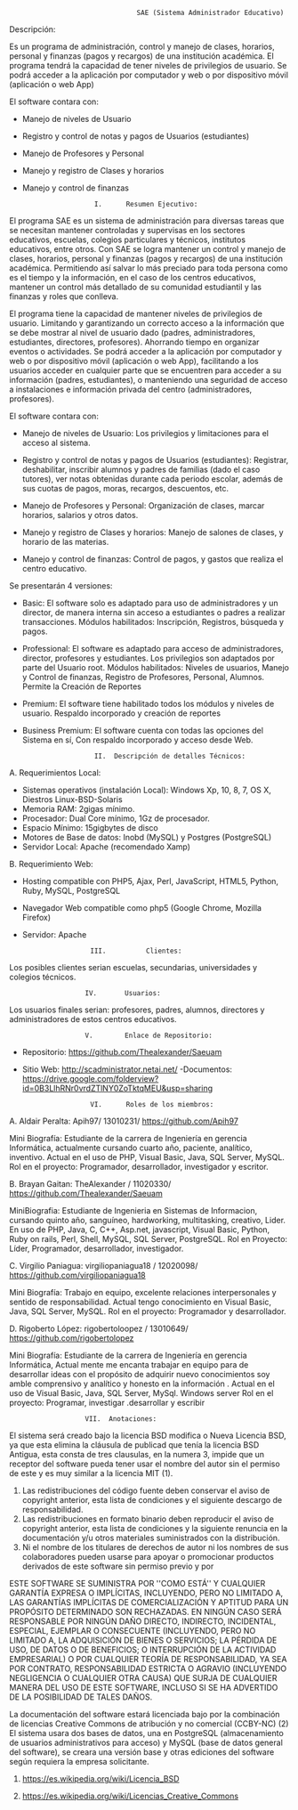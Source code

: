  

                                    SAE (Sistema Administrador Educativo)
Descripción:

Es un programa de administración, control y manejo de clases, horarios, personal y finanzas 
(pagos y recargos) de una institución académica. El programa tendrá la capacidad de tener 
niveles de privilegios de usuario. Se podrá acceder a la aplicación por computador y web o por 
dispositivo móvil (aplicación o web App)

El software contara con:

* Manejo de niveles de Usuario
* Registro y control de notas y pagos de Usuarios (estudiantes)
* Manejo de Profesores y Personal
* Manejo y registro de Clases y horarios
* Manejo y control de finanzas
 
                        I.		Resumen Ejecutivo:

El programa SAE es un sistema de administración para diversas tareas que 
se necesitan mantener controladas y supervisas en los sectores educativos, 
escuelas, colegios particulares y técnicos, institutos educativos, entre otros.
Con SAE se logra mantener un control y manejo de clases, horarios, personal y 
finanzas (pagos y recargos) de una institución académica. Permitiendo así salvar lo 
más preciado para toda persona como es el tiempo y la información, en el caso de 
los centros educativos, mantener un control más detallado de su comunidad 
estudiantil y las finanzas y roles que conlleva.

El programa tiene la capacidad de mantener niveles de privilegios de usuario. 
Limitando y garantizando un correcto acceso a la información que se debe mostrar 
al nivel de usuario dado (padres, administradores, estudiantes, directores, 
profesores). Ahorrando tiempo en organizar eventos o actividades. 
Se podrá acceder a la aplicación por computador y web o por dispositivo móvil 
(aplicación o web App), facilitando a los usuarios acceder en cualquier parte que se 
encuentren para acceder a su información (padres, estudiantes), o manteniendo 
una seguridad de acceso a instalaciones e información privada del centro 
(administradores, profesores).

El software contara con:

- Manejo de niveles de Usuario: Los privilegios y limitaciones para el acceso 
al sistema.

- Registro y control de notas y pagos de Usuarios (estudiantes): Registrar, 
deshabilitar, inscribir alumnos y padres de familias (dado el caso tutores), ver 
notas obtenidas durante cada periodo escolar, además de sus cuotas de 
pagos, moras, recargos, descuentos, etc.

- Manejo de Profesores y Personal: Organización de clases, marcar 
horarios, salarios y otros datos.

-  Manejo y registro de Clases y horarios: Manejo de salones de clases, y 
horario de las materias.

-  Manejo y control de finanzas: Control de pagos, y gastos que realiza el 
centro educativo.

Se presentarán 4 versiones:

- Basic: El software solo es adaptado para uso de administradores y un 
director, de manera interna sin acceso a estudiantes o padres a realizar 
transacciones. Módulos habilitados: Inscripción, Registros, búsqueda y 
pagos. 

- Professional: El software es adaptado para acceso de administradores, 
director, profesores y estudiantes. Los privilegios son adaptados por parte 
del Usuario root. Módulos habilitados: Niveles de usuarios, Manejo y Control 
de finanzas, Registro de Profesores, Personal, Alumnos. Permite la Creación 
de Reportes

- Premium: El software tiene habilitado todos los módulos y niveles de usuario. 
Respaldo incorporado y creación de reportes 

- Business Premium: El software cuenta con todas las opciones del Sistema 
en sí, Con respaldo incorporado y acceso desde Web.

                        II.	 Descripción de detalles Técnicos:

A. 	Requerimientos Local: 

- Sistemas operativos (instalación Local): Windows Xp, 10, 8, 7, OS X, Diestros 
  Linux-BSD-Solaris
- Memoria RAM: 2gigas mínimo.
- Procesador: Dual Core mínimo, 1Gz de procesador.
- Espacio Mínimo: 15gigbytes de disco
- Motores de Base de datos: Inobd (MySQL) y Postgres (PostgreSQL)
- Servidor Local: Apache (recomendado Xamp)

B.		Requerimiento Web:

- Hosting compatible con PHP5, Ajax, Perl, JavaScript, HTML5, Python, Ruby, 
  MySQL, PostgreSQL
- Navegador Web compatible como php5 (Google Chrome, Mozilla Firefox)
- Servidor: Apache

                       III. 		 Clientes:

Los posibles clientes serian escuelas, secundarias, universidades y 
colegios técnicos.

                       IV.		 Usuarios:

Los usuarios finales serian: profesores, padres, alumnos, directores y 
administradores de estos centros educativos.

                       V.		 Enlace de Repositorio:

- Repositorio: https://github.com/Thealexander/Saeuam
- Sitio Web: http://scadministrator.netai.net/
-Documentos: https://drive.google.com/folderview?id=0B3LlhRNr0vrdZTlNY0ZoTktqMEU&usp=sharing

                       VI. 		Roles de los miembros: 

A.	 Aldair Peralta: Apih97/ 13010231/ https://github.com/Apih97

Mini Biografía: Estudiante de la carrera de Ingeniería en gerencia Informática, 
actualmente cursando cuarto año, paciente, analítico, inventivo.
Actual en el uso de PHP, Visual Basic, Java, SQL Server, MySQL.
Rol en el proyecto: Programador, desarrollador, investigador y escritor.

B.	Brayan Gaitan: TheAlexander / 11020330/ https://github.com/Thealexander/Saeuam

MiniBiografia: Estudiante de Ingenieria en Sistemas de Informacion, 
cursando quinto año, sanguíneo, hardworking, multitasking, creativo, Lider.
En uso de PHP, Java, C, C++, Asp.net, javascript, Visual Basic, Python, Ruby 
on rails, Perl, Shell, MySQL, SQL Server, PostgreSQL. 
Rol en Proyecto: Líder, Programador, desarrollador, investigador.
 
C.	Virgilio Paniagua: virgiliopaniagua18 / 12020098/ https://github.com/virgiliopaniagua18

Mini Biografía: Trabajo en equipo, excelente relaciones interpersonales y 
sentido de responsabilidad. Actual tengo conocimiento en Visual Basic, Java, 
SQL Server, MySQL.
Rol en el proyecto: Programador y desarrollador.

D.	Rigoberto López: rigobertoloopez / 13010649/ https://github.com/rigobertolopez

Mini Biografía: Estudiante de la carrera de Ingeniería en gerencia Informática,
Actual mente me encanta trabajar en equipo para de desarrollar ideas con 
el propósito de adquirir nuevo conocimientos soy amble comprensivo y 
analítico y honesto en la información .
Actual en el uso de Visual Basic, Java, SQL Server, MySql. Windows server
Rol en el proyecto: Programar, investigar .desarrollar y escribir

                       VII.	 Anotaciones:

El sistema será creado bajo la licencia BSD modifica o Nueva Licencia BSD, ya 
que esta elimina la cláusula de publicad que tenía la licencia BSD Antigua, esta 
consta de tres clausulas, en la numera 3, impide que un receptor del software pueda 
tener usar el nombre del autor sin el permiso de este y es muy similar a la licencia 
MIT (1).

1. Las redistribuciones del código fuente deben conservar el aviso de copyright anterior, esta lista de 
condiciones y el siguiente descargo de responsabilidad.
2. Las redistribuciones en formato binario deben reproducir el aviso de copyright anterior, esta lista 
de condiciones y la siguiente renuncia en la documentación y/u otros materiales suministrados con 
la distribución.
3. Ni el nombre de los titulares de derechos de autor ni los nombres de sus colaboradores pueden 
usarse para apoyar o promocionar productos derivados de este software sin permiso previo y por 

ESTE SOFTWARE SE SUMINISTRA POR <TITULAR DEL COPYRIGHT> ''COMO ESTÁ'' Y 
CUALQUIER GARANTÍA EXPRESA O IMPLÍCITAS, INCLUYENDO, PERO NO LIMITADO A, LAS 
GARANTÍAS IMPLÍCITAS DE COMERCIALIZACIÓN Y APTITUD PARA UN PROPÓSITO 
DETERMINADO SON RECHAZADAS. EN NINGÚN CASO <TITULAR DEL COPYRIGHT> SERÁ 
RESPONSABLE POR NINGÚN DAÑO DIRECTO, INDIRECTO, INCIDENTAL, ESPECIAL, 
EJEMPLAR O CONSECUENTE (INCLUYENDO, PERO NO LIMITADO A, LA ADQUISICIÓN DE 
BIENES O SERVICIOS; LA PÉRDIDA DE USO, DE DATOS O DE BENEFICIOS; O INTERRUPCIÓN 
DE LA ACTIVIDAD EMPRESARIAL) O POR CUALQUIER TEORÍA DE RESPONSABILIDAD, YA 
SEA POR CONTRATO, RESPONSABILIDAD ESTRICTA O AGRAVIO (INCLUYENDO 
NEGLIGENCIA O CUALQUIER OTRA CAUSA) QUE SURJA DE CUALQUIER MANERA DEL USO 
DE ESTE SOFTWARE, INCLUSO SI SE HA ADVERTIDO DE LA POSIBILIDAD DE TALES DAÑOS.

La documentación del software estará licenciada bajo por la combinación de
licencias Creative Commons de atribución y no comercial (CCBY-NC) (2)
El sistema usara dos bases de datos, una en PostgreSQL (almacenamiento de 
usuarios administrativos para acceso) y MySQL (base de datos general del 
software), se creara una versión base y otras ediciones del software según requiera 
la empresa solicitante.

1. https://es.wikipedia.org/wiki/Licencia_BSD

2. https://es.wikipedia.org/wiki/Licencias_Creative_Commons
